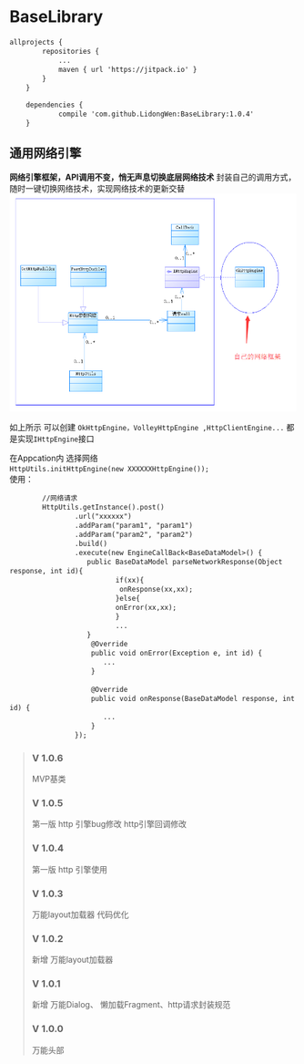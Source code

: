 # BaseLibrary
```
allprojects {
		repositories {
			...
			maven { url 'https://jitpack.io' }
		}
	}
```

```
	dependencies {
	        compile 'com.github.LidongWen:BaseLibrary:1.0.4'
	}
  ```
  
  ## 通用网络引擎
  **网络引擎框架，API调用不变，悄无声息切换底层网络技术**
  封装自己的调用方式，随时一键切换网络技术，实现网络技术的更新交替
 ![](https://github.com/LidongWen/BaseLibrary/blob/master/doc/httpUml.png)
  
  如上所示 可以创建    `OkHttpEngine，VolleyHttpEngine ,HttpClientEngine...` 都是实现`IHttpEngine`接口

  在Appcation内 选择网络  
   ```HttpUtils.initHttpEngine(new XXXXXXHttpEngine());```   
  使用：
  ```
          //网络请求
          HttpUtils.getInstance().post()
                  .url("xxxxxx")
                  .addParam("param1", "param1")
                  .addParam("param2", "param2")
                  .build()
                  .execute(new EngineCallBack<BaseDataModel>() {
                     public BaseDataModel parseNetworkResponse(Object response, int id){
                            if(xx){
                             onResponse(xx,xx);
                            }else{
                            onError(xx,xx);
                            }
                            ...
                     }
                      @Override
                      public void onError(Exception e, int id) {
                         ...
                      }
  
                      @Override
                      public void onResponse(BaseDataModel response, int id) {
                         ...
                      }
                  });
  ```

> ### V 1.0.6
> MVP基类
>
> ### V 1.0.5
> 第一版 http 引擎bug修改
> http引擎回调修改
> ### V 1.0.4
> 第一版 http 引擎使用
  > ### V 1.0.3
  > 万能layout加载器 代码优化
> ### V 1.0.2
> 新增 万能layout加载器
> ### V 1.0.1
> 新增 万能Dialog、 懒加载Fragment、http请求封装规范
> ###  V 1.0.0
>  万能头部

